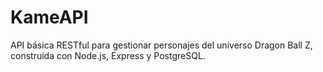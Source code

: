 # KameAPI
API básica RESTful para gestionar personajes del universo Dragon Ball Z, construida con Node.js, Express y PostgreSQL.
